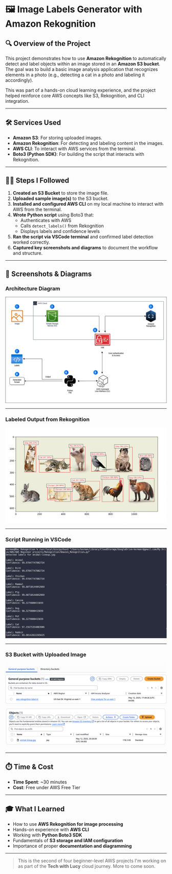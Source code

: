 # 🖼️ Image Labels Generator with Amazon Rekognition

## 🔍 Overview of the Project

This project demonstrates how to use **Amazon Rekognition** to automatically detect and label objects within an image stored in an **Amazon S3 bucket**. The goal was to build a basic image analysis application that recognizes elements in a photo (e.g., detecting a cat in a photo and labeling it accordingly).

This was part of a hands-on cloud learning experience, and the project helped reinforce core AWS concepts like S3, Rekognition, and CLI integration.  

---

## 🛠️ Services Used

- **Amazon S3**: For storing uploaded images.
- **Amazon Rekognition**: For detecting and labeling content in the images.
- **AWS CLI**: To interact with AWS services from the terminal.
- **Boto3 (Python SDK)**: For building the script that interacts with Rekognition.

---

## 👩‍💻 Steps I Followed

1. **Created an S3 Bucket** to store the image file.
2. **Uploaded sample image(s)** to the S3 bucket.
3. **Installed and configured AWS CLI** on my local machine to interact with AWS from the terminal.
4. **Wrote Python script** using Boto3 that:
    - Authenticates with AWS
    - Calls `detect_labels()` from Rekognition
    - Displays labels and confidence levels
5. **Ran the script via VSCode terminal** and confirmed label detection worked correctly.
6. **Captured key screenshots and diagrams** to document the workflow and structure.

---

## 📸 Screenshots & Diagrams

### Architecture Diagram
![architecture-diagram](Images/Rekognition.png)

---

### Labeled Output from Rekognition
![labeled-output](Images/labeled-image.png)

---

### Script Running in VSCode
![vscode-terminal](Images/vscode-running.png)

---

### S3 Bucket with Uploaded Image
![s3-bucket](Images/s3-bucket.png)
![s3-bucket](Images/S3-bucket-image.png)

---

## ⏱️ Time & Cost

- **Time Spent**: ~30 minutes
- **Cost**: Free under AWS Free Tier

---

## 🎓 What I Learned

- How to use **AWS Rekognition for image processing**
- Hands-on experience with **AWS CLI**
- Working with **Python Boto3 SDK**
- Fundamentals of **S3 storage and IAM configuration**
- Importance of proper **documentation and diagramming**

---

> This is the second of four beginner-level AWS projects I'm working on as part of the **Tech with Lucy** cloud journey. More to come soon.

